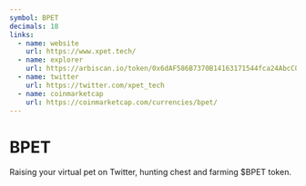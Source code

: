 ```yaml
---
symbol: BPET
decimals: 18
links:
  - name: website
    url: https://www.xpet.tech/
  - name: explorer
    url: https://arbiscan.io/token/0x6dAF586B7370B14163171544fca24AbcC0862ac5
  - name: twitter
    url: https://twitter.com/xpet_tech
  - name: coinmarketcap
    url: https://coinmarketcap.com/currencies/bpet/
---
```


# BPET

Raising your virtual pet on Twitter, hunting chest and farming $BPET token.
